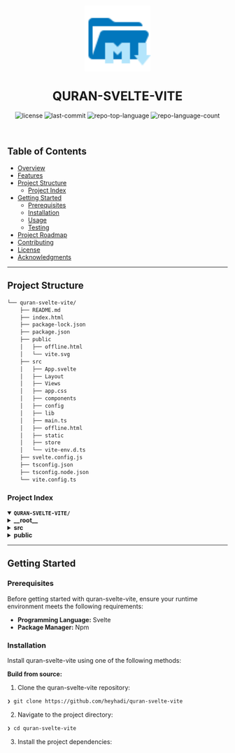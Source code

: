 <p align="center">
    <img src="https://raw.githubusercontent.com/PKief/vscode-material-icon-theme/ec559a9f6bfd399b82bb44393651661b08aaf7ba/icons/folder-markdown-open.svg" align="center" width="30%">
</p>
<p align="center"><h1 align="center">QURAN-SVELTE-VITE</h1></p>
<p align="center">
	<img src="https://img.shields.io/github/license/heyhadi/quran-svelte-vite?style=default&logo=opensourceinitiative&logoColor=white&color=0080ff" alt="license">
	<img src="https://img.shields.io/github/last-commit/heyhadi/quran-svelte-vite?style=default&logo=git&logoColor=white&color=0080ff" alt="last-commit">
	<img src="https://img.shields.io/github/languages/top/heyhadi/quran-svelte-vite?style=default&color=0080ff" alt="repo-top-language">
	<img src="https://img.shields.io/github/languages/count/heyhadi/quran-svelte-vite?style=default&color=0080ff" alt="repo-language-count">
</p>
<p align="center"><!-- default option, no dependency badges. -->
</p>
<p align="center">
	<!-- default option, no dependency badges. -->
</p>
<br>

##  Table of Contents

- [ Overview](#-overview)
- [ Features](#-features)
- [ Project Structure](#-project-structure)
  - [ Project Index](#-project-index)
- [ Getting Started](#-getting-started)
  - [ Prerequisites](#-prerequisites)
  - [ Installation](#-installation)
  - [ Usage](#-usage)
  - [ Testing](#-testing)
- [ Project Roadmap](#-project-roadmap)
- [ Contributing](#-contributing)
- [ License](#-license)
- [ Acknowledgments](#-acknowledgments)

---

##  Project Structure

```sh
└── quran-svelte-vite/
    ├── README.md
    ├── index.html
    ├── package-lock.json
    ├── package.json
    ├── public
    │   ├── offline.html
    │   └── vite.svg
    ├── src
    │   ├── App.svelte
    │   ├── Layout
    │   ├── Views
    │   ├── app.css
    │   ├── components
    │   ├── config
    │   ├── lib
    │   ├── main.ts
    │   ├── offline.html
    │   ├── static
    │   ├── store
    │   └── vite-env.d.ts
    ├── svelte.config.js
    ├── tsconfig.json
    ├── tsconfig.node.json
    └── vite.config.ts
```


###  Project Index
<details open>
	<summary><b><code>QURAN-SVELTE-VITE/</code></b></summary>
	<details> <!-- __root__ Submodule -->
		<summary><b>__root__</b></summary>
		<blockquote>
			<table>
			<tr>
				<td><b><a href='https://github.com/heyhadi/quran-svelte-vite/blob/master/tsconfig.node.json'>tsconfig.node.json</a></b></td>
				<td><code>❯ REPLACE-ME</code></td>
			</tr>
			<tr>
				<td><b><a href='https://github.com/heyhadi/quran-svelte-vite/blob/master/package-lock.json'>package-lock.json</a></b></td>
				<td><code>❯ REPLACE-ME</code></td>
			</tr>
			<tr>
				<td><b><a href='https://github.com/heyhadi/quran-svelte-vite/blob/master/tsconfig.json'>tsconfig.json</a></b></td>
				<td><code>❯ REPLACE-ME</code></td>
			</tr>
			<tr>
				<td><b><a href='https://github.com/heyhadi/quran-svelte-vite/blob/master/package.json'>package.json</a></b></td>
				<td><code>❯ REPLACE-ME</code></td>
			</tr>
			<tr>
				<td><b><a href='https://github.com/heyhadi/quran-svelte-vite/blob/master/vite.config.ts'>vite.config.ts</a></b></td>
				<td><code>❯ REPLACE-ME</code></td>
			</tr>
			<tr>
				<td><b><a href='https://github.com/heyhadi/quran-svelte-vite/blob/master/index.html'>index.html</a></b></td>
				<td><code>❯ REPLACE-ME</code></td>
			</tr>
			<tr>
				<td><b><a href='https://github.com/heyhadi/quran-svelte-vite/blob/master/svelte.config.js'>svelte.config.js</a></b></td>
				<td><code>❯ REPLACE-ME</code></td>
			</tr>
			</table>
		</blockquote>
	</details>
	<details> <!-- src Submodule -->
		<summary><b>src</b></summary>
		<blockquote>
			<table>
			<tr>
				<td><b><a href='https://github.com/heyhadi/quran-svelte-vite/blob/master/src/offline.html'>offline.html</a></b></td>
				<td><code>❯ REPLACE-ME</code></td>
			</tr>
			<tr>
				<td><b><a href='https://github.com/heyhadi/quran-svelte-vite/blob/master/src/main.ts'>main.ts</a></b></td>
				<td><code>❯ REPLACE-ME</code></td>
			</tr>
			<tr>
				<td><b><a href='https://github.com/heyhadi/quran-svelte-vite/blob/master/src/app.css'>app.css</a></b></td>
				<td><code>❯ REPLACE-ME</code></td>
			</tr>
			<tr>
				<td><b><a href='https://github.com/heyhadi/quran-svelte-vite/blob/master/src/vite-env.d.ts'>vite-env.d.ts</a></b></td>
				<td><code>❯ REPLACE-ME</code></td>
			</tr>
			<tr>
				<td><b><a href='https://github.com/heyhadi/quran-svelte-vite/blob/master/src/App.svelte'>App.svelte</a></b></td>
				<td><code>❯ REPLACE-ME</code></td>
			</tr>
			</table>
			<details>
				<summary><b>lib</b></summary>
				<blockquote>
					<table>
					<tr>
						<td><b><a href='https://github.com/heyhadi/quran-svelte-vite/blob/master/src/lib/segment.ts'>segment.ts</a></b></td>
						<td><code>❯ REPLACE-ME</code></td>
					</tr>
					<tr>
						<td><b><a href='https://github.com/heyhadi/quran-svelte-vite/blob/master/src/lib/pwa.ts'>pwa.ts</a></b></td>
						<td><code>❯ REPLACE-ME</code></td>
					</tr>
					</table>
				</blockquote>
			</details>
			<details>
				<summary><b>config</b></summary>
				<blockquote>
					<table>
					<tr>
						<td><b><a href='https://github.com/heyhadi/quran-svelte-vite/blob/master/src/config/routes.ts'>routes.ts</a></b></td>
						<td><code>❯ REPLACE-ME</code></td>
					</tr>
					</table>
				</blockquote>
			</details>
			<details>
				<summary><b>components</b></summary>
				<blockquote>
					<table>
					<tr>
						<td><b><a href='https://github.com/heyhadi/quran-svelte-vite/blob/master/src/components/ScrollTop.svelte'>ScrollTop.svelte</a></b></td>
						<td><code>❯ REPLACE-ME</code></td>
					</tr>
					<tr>
						<td><b><a href='https://github.com/heyhadi/quran-svelte-vite/blob/master/src/components/NavHeader.svelte'>NavHeader.svelte</a></b></td>
						<td><code>❯ REPLACE-ME</code></td>
					</tr>
					<tr>
						<td><b><a href='https://github.com/heyhadi/quran-svelte-vite/blob/master/src/components/SearchBar.svelte'>SearchBar.svelte</a></b></td>
						<td><code>❯ REPLACE-ME</code></td>
					</tr>
					<tr>
						<td><b><a href='https://github.com/heyhadi/quran-svelte-vite/blob/master/src/components/Spinner.svelte'>Spinner.svelte</a></b></td>
						<td><code>❯ REPLACE-ME</code></td>
					</tr>
					<tr>
						<td><b><a href='https://github.com/heyhadi/quran-svelte-vite/blob/master/src/components/BookmarkCard.svelte'>BookmarkCard.svelte</a></b></td>
						<td><code>❯ REPLACE-ME</code></td>
					</tr>
					<tr>
						<td><b><a href='https://github.com/heyhadi/quran-svelte-vite/blob/master/src/components/AyatCard.svelte'>AyatCard.svelte</a></b></td>
						<td><code>❯ REPLACE-ME</code></td>
					</tr>
					<tr>
						<td><b><a href='https://github.com/heyhadi/quran-svelte-vite/blob/master/src/components/DoaCard.svelte'>DoaCard.svelte</a></b></td>
						<td><code>❯ REPLACE-ME</code></td>
					</tr>
					<tr>
						<td><b><a href='https://github.com/heyhadi/quran-svelte-vite/blob/master/src/components/BacaDoaCard.svelte'>BacaDoaCard.svelte</a></b></td>
						<td><code>❯ REPLACE-ME</code></td>
					</tr>
					<tr>
						<td><b><a href='https://github.com/heyhadi/quran-svelte-vite/blob/master/src/components/SurahCard.svelte'>SurahCard.svelte</a></b></td>
						<td><code>❯ REPLACE-ME</code></td>
					</tr>
					</table>
				</blockquote>
			</details>
			<details>
				<summary><b>store</b></summary>
				<blockquote>
					<table>
					<tr>
						<td><b><a href='https://github.com/heyhadi/quran-svelte-vite/blob/master/src/store/store.ts'>store.ts</a></b></td>
						<td><code>❯ REPLACE-ME</code></td>
					</tr>
					</table>
				</blockquote>
			</details>
			<details>
				<summary><b>Views</b></summary>
				<blockquote>
					<table>
					<tr>
						<td><b><a href='https://github.com/heyhadi/quran-svelte-vite/blob/master/src/Views/Quran.svelte'>Quran.svelte</a></b></td>
						<td><code>❯ REPLACE-ME</code></td>
					</tr>
					<tr>
						<td><b><a href='https://github.com/heyhadi/quran-svelte-vite/blob/master/src/Views/ReadAyat.svelte'>ReadAyat.svelte</a></b></td>
						<td><code>❯ REPLACE-ME</code></td>
					</tr>
					<tr>
						<td><b><a href='https://github.com/heyhadi/quran-svelte-vite/blob/master/src/Views/DoaHarian.svelte'>DoaHarian.svelte</a></b></td>
						<td><code>❯ REPLACE-ME</code></td>
					</tr>
					<tr>
						<td><b><a href='https://github.com/heyhadi/quran-svelte-vite/blob/master/src/Views/Bookmark.svelte'>Bookmark.svelte</a></b></td>
						<td><code>❯ REPLACE-ME</code></td>
					</tr>
					</table>
				</blockquote>
			</details>
			<details>
				<summary><b>Layout</b></summary>
				<blockquote>
					<table>
					<tr>
						<td><b><a href='https://github.com/heyhadi/quran-svelte-vite/blob/master/src/Layout/Layout.svelte'>Layout.svelte</a></b></td>
						<td><code>❯ REPLACE-ME</code></td>
					</tr>
					</table>
				</blockquote>
			</details>
		</blockquote>
	</details>
	<details> <!-- public Submodule -->
		<summary><b>public</b></summary>
		<blockquote>
			<table>
			<tr>
				<td><b><a href='https://github.com/heyhadi/quran-svelte-vite/blob/master/public/offline.html'>offline.html</a></b></td>
				<td><code>❯ REPLACE-ME</code></td>
			</tr>
			</table>
		</blockquote>
	</details>
</details>

---
##  Getting Started

###  Prerequisites

Before getting started with quran-svelte-vite, ensure your runtime environment meets the following requirements:

- **Programming Language:** Svelte
- **Package Manager:** Npm


###  Installation

Install quran-svelte-vite using one of the following methods:

**Build from source:**

1. Clone the quran-svelte-vite repository:
```sh
❯ git clone https://github.com/heyhadi/quran-svelte-vite
```

2. Navigate to the project directory:
```sh
❯ cd quran-svelte-vite
```

3. Install the project dependencies:


